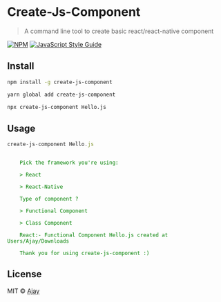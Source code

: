 # Create-Js-Component

> A command line tool to create basic react/react-native component

[![NPM](https://img.shields.io/npm/v/create-js-component.svg)](https://www.npmjs.com/package/create-js-component) [![JavaScript Style Guide](https://img.shields.io/badge/code_style-standard-brightgreen.svg)](https://standardjs.com)

## Install

```bash
npm install -g create-js-component
```

```bash
yarn global add create-js-component
```

```bash
npx create-js-component Hello.js
```

## Usage

```js
create-js-component Hello.js
```

<code style="color: green;"> 
    Pick the framework you're using: <br>
    > React <br>
    > React-Native <br>
    Type of component ?<br> 
    > Functional Component <br>
    > Class Component <br>
    React:- Functional Component Hello.js created at Users/Ajay/Downloads<br>
    Thank you for using create-js-component :)
</code>

## License

MIT © [Ajay](LICENSE)
